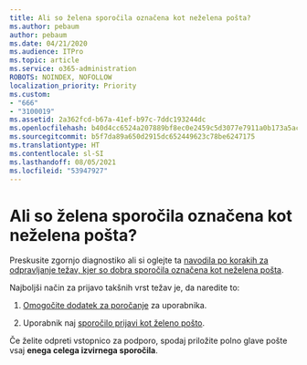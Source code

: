 ```yaml
---
title: Ali so želena sporočila označena kot neželena pošta?
ms.author: pebaum
author: pebaum
ms.date: 04/21/2020
ms.audience: ITPro
ms.topic: article
ms.service: o365-administration
ROBOTS: NOINDEX, NOFOLLOW
localization_priority: Priority
ms.custom:
- "666"
- "3100019"
ms.assetid: 2a362fcd-b67a-41ef-b97c-7ddc193244dc
ms.openlocfilehash: b40d4cc6524a207889bf8ec0e2459c5d3077e7911a0b173a5ac87bb330d5d2cb
ms.sourcegitcommit: b5f7da89a650d2915dc652449623c78be6247175
ms.translationtype: HT
ms.contentlocale: sl-SI
ms.lasthandoff: 08/05/2021
ms.locfileid: "53947927"
---
```

# <a name="do-you-have-legitimate-messages-being-marked-as-spam"></a>Ali so želena sporočila označena kot neželena pošta?

Preskusite zgornjo diagnostiko ali si oglejte ta [navodila po korakih za odpravljanje težav, kjer so dobra sporočila označena kot neželena pošta](https://docs.microsoft.com/microsoft-365/security/office-365-security/anti-spam-protection).
  
Najboljši način za prijavo takšnih vrst težav je, da naredite to:

1. [Omogočite dodatek za poročanje](https://docs.microsoft.com/microsoft-365/security/office-365-security/enable-the-report-message-add-in) za uporabnika.

2. Uporabnik naj [sporočilo prijavi kot želeno pošto](https://support.office.com/article/use-the-report-message-add-in-b5caa9f1-cdf3-4443-af8c-ff724ea719d2).

Če želite odpreti vstopnico za podporo, spodaj priložite polno glave pošte vsaj **enega celega izvirnega sporočila**.
  